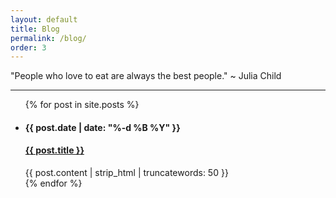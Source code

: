 ```yaml
---
layout: default
title: Blog
permalink: /blog/
order: 3
---
```


<html>
  <head>
    <meta charset="utf-8">
    <meta http-equiv="X-UA-Compatible" content="chrome=1">
    <title>avanti mehrotra</title>
    <link rel="stylesheet" href="stylesheets/styles.css">
    <link rel="stylesheet" href="stylesheets/github-light.css">
    <meta name="viewport" content="width=device-width, initial-scale=1, user-scalable=no">
  </head>
</html>

<div class="body">
  <div class="inner-body">
  <p class="quote">"People who love to eat are always the best people." ~ Julia Child</p>
  <hr class="line">
  <ul class="post-list">
    {% for post in site.posts %}
    <li class="list">
      <h4 class="date">{{ post.date | date: "%-d %B %Y" }}</h4>
      <h4 class="post-title"><a href="{{ post.url | prepend: site.baseurl }}">{{ post.title }}</a></h4>
      {{ post.content | strip_html | truncatewords: 50 }}
    </li>
    {% endfor %}
  </ul>
  </div>
</div>

</head>
